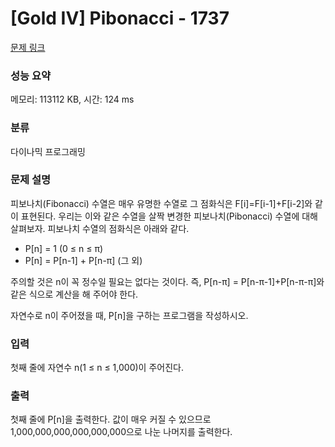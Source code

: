 # [Gold IV] Pibonacci - 1737 

[문제 링크](https://www.acmicpc.net/problem/1737) 

### 성능 요약

메모리: 113112 KB, 시간: 124 ms

### 분류

다이나믹 프로그래밍

### 문제 설명

<p>피보나치(Fibonacci) 수열은 매우 유명한 수열로 그 점화식은 F[i]=F[i-1]+F[i-2]와 같이 표현된다. 우리는 이와 같은 수열을 살짝 변경한 피보나치(Pibonacci) 수열에 대해 살펴보자. 피보나치 수열의 점화식은 아래와 같다.</p>

<ul>
	<li>P[n] = 1 (0 ≤ n ≤ π)</li>
	<li>P[n] = P[n-1] + P[n-π] (그 외)</li>
</ul>

<p>주의할 것은 n이 꼭 정수일 필요는 없다는 것이다. 즉, P[n-π] = P[n-π-1]+P[n-π-π]와 같은 식으로 계산을 해 주어야 한다.</p>

<p>자연수로 n이 주어졌을 때, P[n]을 구하는 프로그램을 작성하시오.</p>

### 입력 

 <p>첫째 줄에 자연수 n(1 ≤ n ≤ 1,000)이 주어진다.</p>

### 출력 

 <p>첫째 줄에 P[n]을 출력한다. 값이 매우 커질 수 있으므로 1,000,000,000,000,000,000으로 나눈 나머지를 출력한다.</p>

